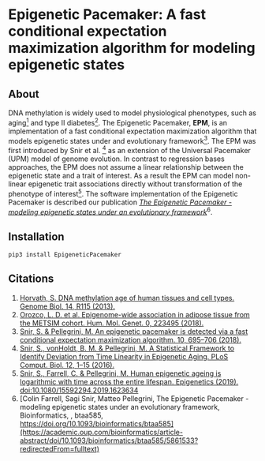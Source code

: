 <h1> Epigenetic Pacemaker: A fast conditional expectation maximization algorithm for modeling epigenetic states </h1>

## About
DNA methylation is widely used to model physiological phenotypes, such as 
aging[<sup>1</sup>](https://doi.org/10.1186/gb-2013-14-10-r115) and type II diabetes[<sup>2</sup>](https://doi.org/10.1093/hmg/ddy093). 
The Epigenetic Pacemaker, **EPM**, is an implementation of a fast conditional expectation maximization algorithm that models 
epigenetic states under and evolutionary framework[<sup>3</sup>](https://doi.org/10.2217/epi-2017-0130). The EPM was first introduced by Snir et al.
[<sup>4</sup>](https://doi.org/10.1371/journal.pcbi.1005183) as an extension of the Universal Pacemaker (UPM) model of genome evolution. In contrast to regression 
bases approaches, the EPM does not assume a linear relationship between the epigenetic state and a trait of interest.
As a result the EPM can model non-linear epigenetic trait associations directly without transformation of the phenotype of
interest[<sup>5</sup>](https://doi.org/10.1080/15592294.2019.1623634).
The software implementation of the Epigenetic Pacemaker is described our publication [*The Epigenetic Pacemaker - modeling epigenetic states under an evolutionary framework*](https://academic.oup.com/bioinformatics/article-abstract/doi/10.1093/bioinformatics/btaa585/5861533?redirectedFrom=fulltext)<sup>6</sup>.

## Installation

```shell
pip3 install EpigeneticPacemaker
``` 

<h2> Citations </h2> 

1. [Horvath, S. DNA methylation age of human tissues and cell types. Genome Biol. 14, R115 (2013).](https://doi.org/10.1186/gb-2013-14-10-r115)
2. [Orozco, L. D. et al. Epigenome-wide association in adipose tissue from the METSIM cohort. Hum. Mol. Genet. 0, 223495 (2018).](https://doi.org/10.1093/hmg/ddy093)
3. [Snir, S. & Pellegrini, M. An epigenetic pacemaker is detected via a fast conditional expectation maximization algorithm. 10, 695–706 (2018).](https://doi.org/10.1371/journal.pcbi.1005183)
4. [Snir, S., vonHoldt, B. M. & Pellegrini, M. A Statistical Framework to Identify Deviation from Time Linearity in Epigenetic Aging. PLoS Comput. Biol. 12, 1–15 (2016).](https://doi.org/10.2217/epi-2017-0130)
5. [Snir, S., Farrell, C. & Pellegrini, M. Human epigenetic ageing is logarithmic with time across the entire lifespan. Epigenetics (2019). doi:10.1080/15592294.2019.1623634](https://doi.org/10.1080/15592294.2019.1623634)
6. [Colin Farrell, Sagi Snir, Matteo Pellegrini, The Epigenetic Pacemaker - modeling epigenetic states under an evolutionary framework, Bioinformatics, , btaa585, https://doi.org/10.1093/bioinformatics/btaa585](https://academic.oup.com/bioinformatics/article-abstract/doi/10.1093/bioinformatics/btaa585/5861533?redirectedFrom=fulltext)



